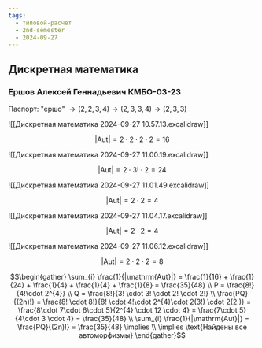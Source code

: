 ```yaml
---
tags:
  - типовой-расчет
  - 2nd-semester
  - 2024-09-27
---
```


## Дискретная математика

### Ершов Алексей Геннадьевич КМБО-03-23

Паспорт: "ершо" $\to (2,2,3,4) \to (2,3,3,4) \to (2,3,3)$ 

![[Дискретная математика 2024-09-27 10.57.13.excalidraw]]

$$\left| \mathrm{Aut} \right| = 2\cdot 2\cdot 2\cdot 2 = 16$$

![[Дискретная математика 2024-09-27 11.00.19.excalidraw]]

$$\left| \mathrm{Aut} \right| = 2\cdot 3! \cdot 2 = 24$$

![[Дискретная математика 2024-09-27 11.01.49.excalidraw]]

$$\left| \mathrm{Aut} \right| = 2\cdot 2 = 4$$

![[Дискретная математика 2024-09-27 11.04.17.excalidraw]]

$$\left| \mathrm{Aut} \right| = 2\cdot 2 = 4$$

![[Дискретная математика 2024-09-27 11.06.12.excalidraw]]

$$\left| \mathrm{Aut} \right| = 2\cdot 2\cdot 2 = 8$$

$$\begin{gather}
\sum_{i} \frac{1}{|\mathrm{Aut}|} = \frac{1}{16} + \frac{1}{24} + \frac{1}{4} + \frac{1}{4} + \frac{1}{8} = \frac{35}{48} \\
P = \frac{8!}{4!\cdot 2^{4}} \\
Q = \frac{8!}{3! \cdot 3! \cdot 2! \cdot 2!} \\
\frac{PQ}{(2n)!} = \frac{8! \cdot 8!}{8! \cdot 4!\cdot 2^{4}\cdot 2(3!) \cdot 2(2!)} = \frac{8\cdot 7\cdot 6\cdot 5}{2^{4} \cdot 12 \cdot 4} = \frac{7\cdot 5}{4\cdot 3 \cdot 4} = \frac{35}{48} \\
\sum_{i} \frac{1}{|\mathrm{Aut}|} = \frac{PQ}{(2n)!} = \frac{35}{48} \implies \\
\implies \text{Найдены все автоморфизмы}
\end{gather}$$
